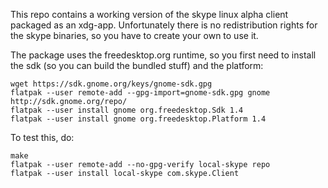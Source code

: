 This repo contains a working version of the skype linux alpha client packaged as an xdg-app.
Unfortunately there is no redistribution rights for the skype binaries, so you have to create your own to use it.

The package uses the freedesktop.org runtime, so you first need to install the sdk (so you can build the bundled stuff) and the platform:
```
wget https://sdk.gnome.org/keys/gnome-sdk.gpg
flatpak --user remote-add --gpg-import=gnome-sdk.gpg gnome http://sdk.gnome.org/repo/
flatpak --user install gnome org.freedesktop.Sdk 1.4
flatpak --user install gnome org.freedesktop.Platform 1.4
```


To test this, do:
```
make
flatpak --user remote-add --no-gpg-verify local-skype repo
flatpak --user install local-skype com.skype.Client
```
